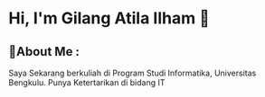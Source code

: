 # Hi, I'm Gilang Atila Ilham 👋
## 💫About Me :
Saya Sekarang berkuliah di Program Studi Informatika, Universitas Bengkulu.
Punya Ketertarikan di bidang IT

